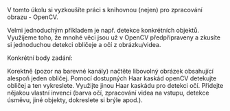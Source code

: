 V tomto úkolu si vyzkoušíte práci s knihovnou (nejen) pro zpracování obrazu - OpenCV.

Velmi jednoduchým příkladem je např. detekce konkrétních objektů. Využijeme toho, že mnohé věci jsou už v OpenCV předpřipraveny a zkusíte si jednoduchou detekci obličeje a očí z obrázku/videa.

Konkrétní body zadání:

Korektně (pozor na barevné kanály) načtěte libovolný obrázek obsahující alespoň jeden obličej.
Pomocí dostupných Haar kaskád openCV detekujte obličej a ten vykreslete.
Využijte jinou Haar kaskádu pro detekci očí.
Přidejte nějakou vlastní invenci (barva očí, zpracování videa na vstupu, detekce úsměvu, jiné objekty, dokreslete si brýle apod.).